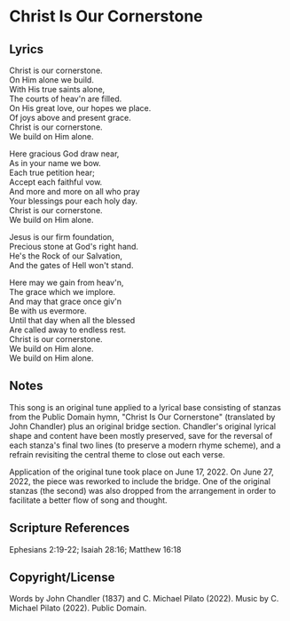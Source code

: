 # Christ Is Our Cornerstone

## Lyrics

Christ is our cornerstone.  
On Him alone we build.  
With His true saints alone,  
The courts of heav'n are filled.  
On His great love, our hopes we place.  
Of joys above and present grace.  
Christ is our cornerstone.  
We build on Him alone.  

Here gracious God draw near,  
As in your name we bow.  
Each true petition hear;  
Accept each faithful vow.  
And more and more on all who pray  
Your blessings pour each holy day.  
Christ is our cornerstone.  
We build on Him alone.  

Jesus is our firm foundation,  
Precious stone at God's right hand.  
He's the Rock of our Salvation,  
And the gates of Hell won't stand.  

Here may we gain from heav'n,  
The grace which we implore.  
And may that grace once giv'n  
Be with us evermore.  
Until that day when all the blessed  
Are called away to endless rest.  
Christ is our cornerstone.  
We build on Him alone.  
We build on Him alone.  

## Notes

This song is an original tune applied to a lyrical base consisting of
stanzas from the Public Domain hymn, "Christ Is Our Cornerstone"
(translated by John Chandler) plus an original bridge section.
Chandler's original lyrical shape and content have been mostly
preserved, save for the reversal of each stanza's final two lines (to
preserve a modern rhyme scheme), and a refrain revisiting the central
theme to close out each verse.

Application of the original tune took place on June 17, 2022.  On June
27, 2022, the piece was reworked to include the bridge.  One of the
original stanzas (the second) was also dropped from the arrangement in
order to facilitate a better flow of song and thought.

## Scripture References

Ephesians 2:19-22; Isaiah 28:16; Matthew 16:18

## Copyright/License

Words by John Chandler (1837) and C. Michael Pilato (2022).  Music by
C. Michael Pilato (2022).  Public Domain.
